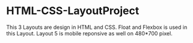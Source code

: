 # HTML-CSS-LayoutProject
This 3 Layouts are design in HTML and CSS.
Float and Flexbox is used in this Layout.
Layout 5 is mobile reponsive as well on 480*700 pixel.
